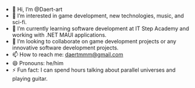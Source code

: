 - 👋 Hi, I’m @Daert-art
- 👀 I’m interested in game development, new technologies, music, and sci-fi.
- 🌱 I’m currently learning software development at IT Step Academy and working with .NET MAUI applications.
- 💞️ I’m looking to collaborate on game development projects or any innovative software development projects.
- 📫 How to reach me: daertmmm@gmail.com
- 😄 Pronouns: he/him
- ⚡ Fun fact: I can spend hours talking about parallel universes and playing guitar.


<!---
Daert-art/Daert-art is a ✨ special ✨ repository because its `README.md` (this file) appears on your GitHub profile.
You can click the Preview link to take a look at your changes.
--->
